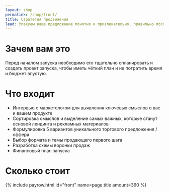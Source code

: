 ```yaml
---
layout: shop
permalink: /shop/front/
title: Стратегия продвижения
lead: Упакуем ваше предложение понятно и привлекательно, правильно посчитаем сумму вложений, поставим реалистичную цель по прибыли, спроектируем воронку продаж
---
```


# **Зачем вам это**

Перед началом запуска необходимо его тщательно спланировать и создать проект запуска, чтобы иметь чёткий план и не потратить время и бюджет впустую.

# **Что входит**

- Интервью с маркетологом для выявления ключевых смыслов о вас и вашем продукте
- Сортировка смыслов и выделение самых важных, которые станут основой лендинга и рекламных материалов
- Формулировка 5 вариантов уникального торгового предложения / оффера
- Выбор формата и темы продающего первого шага
- Разработка схемы воронки продаж
- Финансовый план запуска

# **Сколько стоит**

{% include payrow.html id="front" name=page.title amount=390 %}
